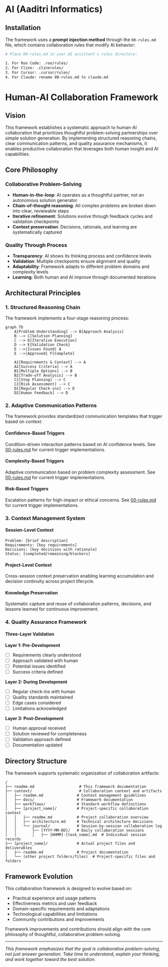 # AI (Aaditri Informatics)

## Installation

The framework uses a **prompt injection method** through the `00-rules.md` file, which contains collaboration rules that modify AI behavior:

```bash
# Place 00-rules.md in your AI assistant's rules directory:

1. For Roo Code: .roo/rules/
2. For Cline: .clinerules/
3. For Cursor: .cursor/rules/
4. For Claude: rename 00-rules.md to claude.md
```

# Human-AI Collaboration Framework

## Vision

This framework establishes a systematic approach to human-AI collaboration that prioritizes thoughtful problem-solving partnerships over simple solution generation. By implementing structured reasoning chains, clear communication patterns, and quality assurance mechanisms, it enables productive collaboration that leverages both human insight and AI capabilities.

## Core Philosophy

### Collaborative Problem-Solving
- **Human-in-the-loop**: AI operates as a thoughtful partner, not an autonomous solution generator
- **Chain-of-thought reasoning**: All complex problems are broken down into clear, reviewable steps
- **Iterative refinement**: Solutions evolve through feedback cycles and validation checkpoints
- **Context preservation**: Decisions, rationale, and learning are systematically captured

### Quality Through Process
- **Transparency**: AI shows its thinking process and confidence levels
- **Validation**: Multiple checkpoints ensure alignment and quality
- **Adaptability**: Framework adapts to different problem domains and complexity levels
- **Learning**: Both human and AI improve through documented iterations

## Architectural Principles

### 1. Structured Reasoning Chain

The framework implements a four-stage reasoning process:

```mermaid
graph TD
    A[Problem Understanding] --> B[Approach Analysis]
    B --> C[Solution Planning]
    C --> D[Iterative Execution]
    D --> E{Validation Check}
    E -->|Issues Found| A
    E -->|Approved| F[Complete]
    
    A1[Requirements & Context] --> A
    A2[Success Criteria] --> A
    B1[Multiple Options] --> B
    B2[Trade-off Analysis] --> B
    C1[Step Planning] --> C
    C2[Risk Assessment] --> C
    D1[Regular Check-ins] --> D
    D2[Human Feedback] --> D
```

### 2. Adaptive Communication Patterns

The framework provides standardized communication templates that trigger based on context:

#### Confidence-Based Triggers

Condition-driven interaction patterns based on AI confidence levels. See [00-rules.md](00-rules.md) for current trigger implementations.

#### Complexity-Based Triggers

Adaptive communication based on problem complexity assessment. See [00-rules.md](00-rules.md) for current trigger implementations.

#### Risk-Based Triggers

Escalation patterns for high-impact or ethical concerns. See [00-rules.md](00-rules.md) for current trigger implementations.

### 3. Context Management System

#### Session-Level Context
```
Problem: [brief description]
Requirements: [key requirements]
Decisions: [key decisions with rationale]
Status: [completed/remaining/blockers]
```

#### Project-Level Context

Cross-session context preservation enabling learning accumulation and decision continuity across project lifecycle.

#### Knowledge Preservation

Systematic capture and reuse of collaboration patterns, decisions, and lessons learned for continuous improvement.

### 4. Quality Assurance Framework

#### Three-Layer Validation

**Layer 1: Pre-Development**
- [ ] Requirements clearly understood
- [ ] Approach validated with human
- [ ] Potential issues identified
- [ ] Success criteria defined

**Layer 2: During Development**
- [ ] Regular check-ins with human
- [ ] Quality standards maintained
- [ ] Edge cases considered
- [ ] Limitations acknowledged

**Layer 3: Post-Development**
- [ ] Human approval received
- [ ] Solution reviewed for completeness
- [ ] Validation approach defined
- [ ] Documentation updated

## Directory Structure

The framework supports systematic organization of collaboration artifacts:

```
/
├── readme.md                    # This framework documentation
├── context/                     # Collaboration context and artifacts
│   ├── readme.md               # Context management guidelines
│   ├── docs/                   # Framework documentation
│   ├── workflows/              # Standard workflow definitions
│   ├── [project_name]/         # Project-specific collaboration context
│   │   ├── readme.md           # Project collaboration overview
│   │   ├── architecture.md     # Technical architecture decisions
│   │   └── journal/            # Session-by-session collaboration log
│   │       ├── [YYYY-MM-DD]/   # Daily collaboration sessions
│   │       │   ├── [HHMM]-[task_name].md  # Individual session records
├── [project_name]/             # Actual project files and deliverables
│   ├── readme.md               # Project documentation
│   └── (other project folders/files)  # Project-specific files and folders
```

## Framework Evolution

This collaboration framework is designed to evolve based on:
- Practical experience and usage patterns
- Effectiveness metrics and user feedback
- Domain-specific requirements and adaptations
- Technological capabilities and limitations
- Community contributions and improvements

Framework improvements and contributions should align with the core philosophy of thoughtful, collaborative problem-solving.

---

*This framework emphasizes that the goal is collaborative problem-solving, not just answer generation. Take time to understand, explain your thinking, and work together toward the best solution.*
